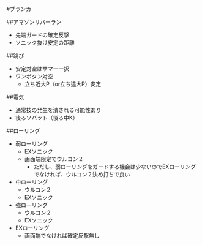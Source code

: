 #ブランカ

##アマゾンリバーラン
- 先端ガードの確定反撃
- ソニック抜け安定の距離

##跳び
- 安定対空はサマー一択
- ワンボタン対空
  - 立ち近大P（or立ち遠大P）安定

##電気
- 通常技の発生を潰される可能性あり
- 後ろソバット（後ろ中K）

##ローリング
- 弱ローリング
  - EXソニック
  - 画面端限定でウルコン２
    - ただし、弱ローリングをガードする機会は少ないのでEXローリングでなければ、ウルコン２決め打ちで良い
- 中ローリング
  - ウルコン２
  - EXソニック
- 強ローリング
  - ウルコン２
  - EXソニック
- EXローリング
  - 画面端でなければ確定反撃無し